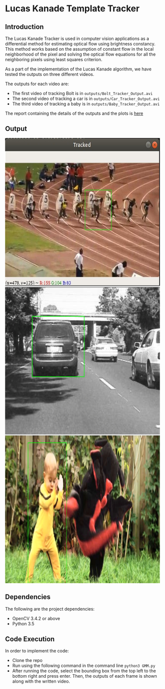 # Lucas Kanade Template Tracker

## Introduction 

The Lucas Kanade Tracker is used in computer vision applications as a differential method for estimating optical flow using brightness constancy. This method
works based on the assumption of constant flow in the local neighborhood of the pixel and solving the optical flow equations for all the neighboring pixels using
least squares criterion.

As a part of the implementation of the Lucas Kanade algorithm, we have tested the outputs on three different videos.

The outputs for each video are:
- The first video of tracking Bolt is in ``outputs/Bolt_Tracker_Output.avi``
- The second video of tracking a car is in ``outputs/Car_Tracker_Output.avi``
- The third video of tracking a baby is in ``outputs/Baby_Tracker_Output.avi``


The report containing the details of the outputs and the plots is [here](https://github.com/kmushty/Lucas_Kanade_Tracker/blob/main/Report.pdf) 


## Output 

<img src="outputs/LKtracker1.png" width="640" height="480">

<img src="outputs/LKtracker2.png" width="640" height="480">

<img src="outputs/LKtracker3.png" width="640" height="480">


## Dependencies

The following are the project dependencies:
- OpenCV 3.4.2 or above
- Python 3.5

## Code Execution

In order to implement the code:
- Clone the repo
- Run using the following command in the command line ``python3 GMM.py``
- After running the code, select the bounding box from the top left to the bottom right and press enter. Then, the outputs of each frame is shown along with the written video.
